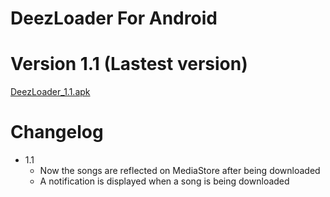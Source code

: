 # DeezLoader For Android 

# Version 1.1 (Lastest version)

[DeezLoader_1.1.apk](https://gitlab.com/DT3264/DeezLoader-Android/raw/master/Release/DeezLoader_debug_1.1.apk)


# Changelog

- 1.1
    -  Now the songs are reflected on MediaStore after being downloaded
    -  A notification is displayed when a song is being downloaded